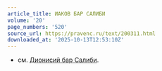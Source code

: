 ```yaml
---
article_title: ИАКОВ БАР САЛИБИ
volume: '20'
page_numbers: '520'
source_url: https://pravenc.ru/text/200311.html
downloaded_at: '2025-10-13T12:53:10Z'
---
```


- см. [Дионисий бар Салиби](<https://pravenc.ru/text/Дионисий бар Салиби.html>).
